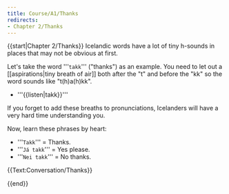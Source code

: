 ```yaml
---
title: Course/A1/Thanks
redirects:
- Chapter 2/Thanks
---
```


{{start|Chapter 2/Thanks}}
Icelandic words have a lot of tiny h-sounds in places that may not be obvious at first. 

Let's take the word '''`takk`''' ("thanks") as an example. You need to let out a [[aspirations|tiny breath of air]] both after the "t" and before the "kk" so the word sounds like "t<span class="blue">(h)</span>a<span class="blue">(h)</span>kk".

* '''{{listen|takk}}'''

If you forget to add these breaths to pronunciations, Icelanders will have a very hard time understanding you.

Now, learn these phrases by heart:

* '''`Takk`''' = Thanks.
* '''`Já takk`''' = Yes please.
* '''`Nei takk`''' = No thanks.

{{Text:Conversation/Thanks}}

{{end}}
